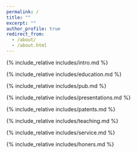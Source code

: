 ```yaml
---
permalink: /
title: ""
excerpt: ""
author_profile: true
redirect_from: 
  - /about/
  - /about.html
---
```


<span class='anchor' id='about-me'></span>
{% include_relative includes/intro.md %}

<span class='anchor' id='education'></span>
{% include_relative includes/education.md %}

<span class='anchor' id='-publications'></span>
{% include_relative includes/pub.md %}

<span class='anchor' id='presentations'></span>
{% include_relative includes/presentations.md %}

<span class='anchor' id='patents'></span>
{% include_relative includes/patents.md %}

<span class='anchor' id='teaching-experience'></span>
{% include_relative includes/teaching.md %}

<span class='anchor' id='academic-service'></span>
{% include_relative includes/service.md %}

<span class='anchor' id='-honors-and-awards'></span>
{% include_relative includes/honers.md %}